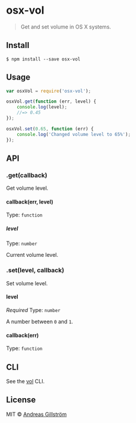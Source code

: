 # osx-vol

> Get and set volume in OS X systems.


## Install

```
$ npm install --save osx-vol
```


## Usage

```js
var osxVol = require('osx-vol');

osxVol.get(function (err, level) {
	console.log(level);
	//=> 0.45
});

osxVol.set(0.65, function (err) {
	console.log('Changed volume level to 65%');
});
```


## API

### .get(callback)

Get volume level.

#### callback(err, level)
  
Type: `function`

##### level

Type: `number`

Current volume level.

### .set(level, callback)

Set volume level.

#### level

*Required*
Type: `number`

A number between `0` and `1`.

#### callback(err)
  
Type: `function`


## CLI

See the [vol](https://github.com/gillstrom/vol) CLI.


## License

MIT © [Andreas Gillström](http://github.com/gillstrom)

